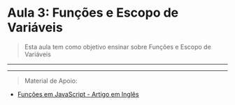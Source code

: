 # Aula 3: Funções e Escopo de Variáveis

> Esta aula tem como objetivo ensinar sobre Funções e Escopo de Variáveis
__________
> 
__________
> Material de Apoio:
- [Funções em JavaScript - Artigo em Inglês](https://dmitripavlutin.com/6-ways-to-declare-javascript-functions/)

